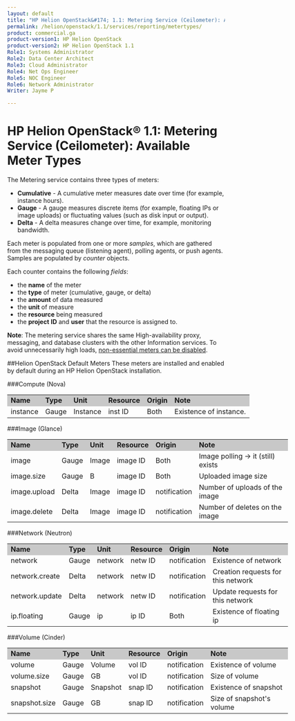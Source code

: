 ```yaml
---
layout: default
title: "HP Helion OpenStack&#174; 1.1: Metering Service (Ceilometer): Available Meter Types"
permalink: /helion/openstack/1.1/services/reporting/metertypes/
product: commercial.ga
product-version1: HP Helion OpenStack
product-version2: HP Helion OpenStack 1.1
Role1: Systems Administrator 
Role2: Data Center Architect 
Role3: Cloud Administrator 
Role4: Net Ops Engineer 
Role5: NOC Engineer 
Role6: Network Administrator
Writer: Jayme P

---
```

<!--PUBLISHED-->

<script>
function PageRefresh {
onLoad="window.refresh"
}
PageRefresh();
</script>

# HP Helion OpenStack&#174; 1.1: Metering Service (Ceilometer): Available Meter Types
The Metering service contains three types of meters:

- **Cumulative** - A cumulative meter measures date over time (for example, instance hours).
- **Gauge** - A gauge measures discrete items (for example, floating IPs or image uploads) or fluctuating values (such as disk input or output).
- **Delta** - A delta measures change over time, for example, monitoring bandwidth.

Each meter is populated from one or more *samples*, which are gathered from the messaging queue (listening agent), polling agents, or push agents. 
Samples are populated by *counter* objects.

Each counter contains the following *fields*:

- the **name** of the meter
- the **type** of meter (cumulative, gauge, or delta)
- the **amount** of data measured
- the **unit** of measure
- the **resource** being measured
- the **project** **ID** and **user** that the resource is assigned to.

**Note**: The metering service shares the same High-availability proxy, messaging, and database clusters with the other Information services. To avoid unnecessarily high loads, [non-essential meters can be disabled](/helion/openstack/1.1/services/reporting/bestpractices/#meterlist). 

##Helion OpenStack Default Meters
These meters are installed and enabled by default during an HP Helion OpenStack installation. 

###Compute (Nova)
<table style="text-align: left; vertical-align: top; width:650px;">
<tr style="background-color: #C8C8C8;">
<td><b>Name</b></td><td><b>Type</b></td><td><b>Unit</b></td><td><b>Resource</b></td><td><b>Origin</b></td><td><b>Note</b></td>
</tr><tr>
<td>instance</td><td>Gauge</td><td>Instance</td><td>inst ID</td><td>Both</td><td>Existence of instance.</td>
</tr>

</table>

###Image (Glance)
<table style="text-align: left; vertical-align: top; width:650px;">
<tr style="background-color: #C8C8C8;">
<td><b>Name</b></td><td><b>Type</b></td><td><b>Unit</b></td><td><b>Resource</b></td><td><b>Origin</b></td><td><b>Note</b></td>
</tr><tr>
<td>image</td><td>Gauge</td><td>Image</td><td>image ID</td><td>Both</td><td>Image polling -> it (still) exists</td>
</tr>
<tr><td>image.size</td><td>Gauge</td><td>B</td><td>image ID</td><td>Both</td><td>Uploaded image size</td></tr>
<tr><td>image.upload</td><td>Delta</td><td>Image</td><td>image ID</td><td>notification</td><td>Number of uploads of the image</td></tr>
<tr><td>image.delete</td><td>Delta</td><td>Image</td><td>image ID</td><td>notification</td><td>Number of deletes on the image</td></tr>
</table>

###Network (Neutron)
<table style="text-align: left; vertical-align: top; width:650px;">
<tr style="background-color: #C8C8C8;">
<td><b>Name</b></td><td><b>Type</b></td><td><b>Unit</b></td><td><b>Resource</b></td><td><b>Origin</b></td><td><b>Note</b></td>
</tr><tr>
<td>network</td><td>Gauge</td><td>network</td><td>netw ID</td><td>notification</td><td>Existence of network</td>
</tr>
<tr><td>network.create</td><td>Delta</td><td>network</td><td>netw ID</td><td>notification</td><td>Creation requests for this network</td></tr>
<tr><td>network.update</td><td>Delta</td><td>network</td><td>netw ID</td><td>notification</td><td>Update requests for this network</td></tr>
<tr><td>ip.floating</td><td>Gauge</td><td>ip</td><td>ip ID</td><td>Both</td><td>Existence of floating ip</td></tr>
</table>


###Volume (Cinder)
<table style="text-align: left; vertical-align: top; width:650px;">
<tr style="background-color: #C8C8C8;">
<td><b>Name</b></td><td><b>Type</b></td><td><b>Unit</b></td><td><b>Resource</b></td><td><b>Origin</b></td><td><b>Note</b></td>
</tr><tr>
<td>volume</td><td>Gauge</td><td>Volume</td><td>vol ID</td><td>notification</td><td>Existence of volume</td>
</tr>
<tr><td>volume.size</td><td>Gauge</td><td>GB</td><td>vol ID</td><td>notification</td><td>Size of volume</td></tr>
<tr><td>snapshot</td><td>Gauge</td><td>Snapshot</td><td>snap ID</td><td>notification</td><td>Existence of snapshot</td></tr>
<tr><td>snapshot.size</td><td>Gauge</td><td>GB</td><td>snap ID</td><td>notification</td><td>Size of snapshot's volume</td></tr>
</table>
